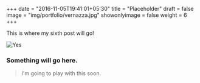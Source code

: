 +++
date = "2016-11-05T19:41:01+05:30"
title = "Placeholder"
draft = false
image = "img/portfolio/vernazza.jpg"
showonlyimage = false
weight = 6
+++

This is where my sixth post will go!

<!--more-->

![Yes][1]



### Something will go here.



>  I'm going to play with this soon.

[1]: /img/portfolio/vernazza.jpg
